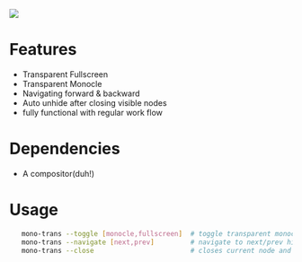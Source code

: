 ![](preview/preview.gif)

# Features
   * Transparent Fullscreen
   * Transparent Monocle
   * Navigating forward & backward
   * Auto unhide after closing visible nodes
   * fully functional with regular work flow

# Dependencies
   * A compositor(duh!)

# Usage

```sh
   mono-trans --toggle [monocle,fullscreen]  # toggle transparent monocle
   mono-trans --navigate [next,prev]         # navigate to next/prev hidden nodes
   mono-trans --close                        # closes current node and unhides the previous one
```
